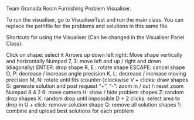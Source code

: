 Team Granada Room Furnishing Problem Visualiser.

To run the visualiser, go to VisualiserTest and run the main class. You can replace the pathfile for the problems and solutions
in this same file. 

Shortcuts for using the Visualiser (Can be changed in the Visualiser Panel Class):

Click on shape: select it
Arrows up down left right: Move shape vertically and horizontally
Numpad 7, 3: move left and up / right and down (diagonally)
ENTER: drop shape
R, E : rotate shape
ESCAPE: cancel shape
O, P: decrease / increase angle precision
K, L: decrease / increase moving precision
M, N: rotate until fits (counter-)clockwise
V + clicks: draw shapes
G: generate solution and post request
“+”, “-”: zoom in / out
/: reset zoom
Numpad 8 4 2 6: move camera
H: show / hide problem shapes
Z: random drop shapes
X: random drop until impossible
D + 2 clicks: select area to drop in
U + click: remove solution shape
Q: remove all solution shapes
1: combine and upload best solutions for each problem
